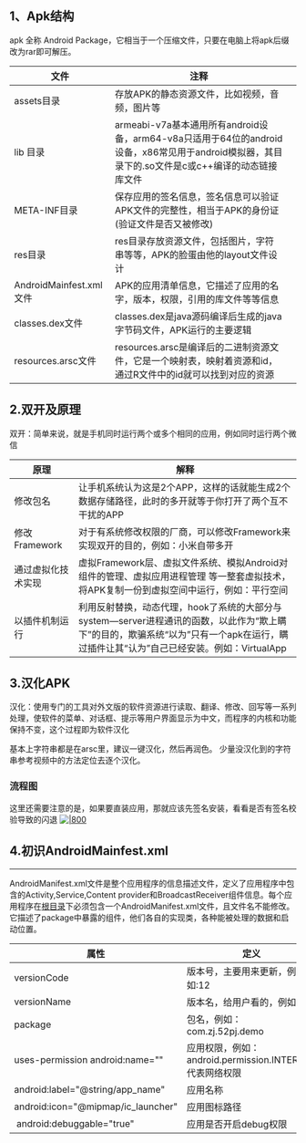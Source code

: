 

## 1、Apk结构

[](https://github.com/ZJ595/AndroidReverse/blob/main/Article/02%E7%AC%AC%E4%BA%8C%E8%AF%BE%E3%80%81%E5%88%9D%E8%AF%86APK%E6%96%87%E4%BB%B6%E7%BB%93%E6%9E%84%E3%80%81%E5%8F%8C%E5%BC%80%E3%80%81%E6%B1%89%E5%8C%96%E3%80%81%E5%9F%BA%E7%A1%80%E4%BF%AE%E6%94%B9.md#1apk%E7%BB%93%E6%9E%84)

apk 全称 Android Package，它相当于一个压缩文件，只要在电脑上将apk后缀改为rar即可解压。

| 文件                    | 注释                                                                                                 |   |
| --------------------- | -------------------------------------------------------------------------------------------------- | - |
| assets目录              | 存放APK的静态资源文件，比如视频，音频，图片等                                                                           |   |
| lib 目录                | armeabi-v7a基本通用所有android设备，arm64-v8a只适用于64位的android设备，x86常见用于android模拟器，其目录下的.so文件是c或c++编译的动态链接库文件 |   |
| META-INF目录            | 保存应用的签名信息，签名信息可以验证APK文件的完整性，相当于APK的身份证(验证文件是否又被修改)                                                 |   |
| res目录                 | res目录存放资源文件，包括图片，字符串等等，APK的脸蛋由他的layout文件设计                                                         |   |
| AndroidMainfest.xml文件 | APK的应用清单信息，它描述了应用的名字，版本，权限，引用的库文件等等信息                                                              |   |
| classes.dex文件         | classes.dex是java源码编译后生成的java字节码文件，APK运行的主要逻辑                                                       |   |
| resources.arsc文件      | resources.arsc是编译后的二进制资源文件，它是一个映射表，映射着资源和id，通过R文件中的id就可以找到对应的资源                                    |   |

## 2.双开及原理

[](https://github.com/ZJ595/AndroidReverse/blob/main/Article/02%E7%AC%AC%E4%BA%8C%E8%AF%BE%E3%80%81%E5%88%9D%E8%AF%86APK%E6%96%87%E4%BB%B6%E7%BB%93%E6%9E%84%E3%80%81%E5%8F%8C%E5%BC%80%E3%80%81%E6%B1%89%E5%8C%96%E3%80%81%E5%9F%BA%E7%A1%80%E4%BF%AE%E6%94%B9.md#2%E5%8F%8C%E5%BC%80%E5%8F%8A%E5%8E%9F%E7%90%86)

双开：简单来说，就是手机同时运行两个或多个相同的应用，例如同时运行两个微信

| 原理          | 解释                                                                                                           |
| ----------- | ------------------------------------------------------------------------------------------------------------ |
| 修改包名        | 让手机系统认为这是2个APP，这样的话就能生成2个数据存储路径，此时的多开就等于你打开了两个互不干扰的APP                                                       |
| 修改Framework | 对于有系统修改权限的厂商，可以修改Framework来实现双开的目的，例如：小米自带多开                                                                 |
| 通过虚拟化技术实现   | 虚拟Framework层、虚拟文件系统、模拟Android对组件的管理、虚拟应用进程管理 等一整套虚拟技术，将APK复制一份到虚拟空间中运行，例如：平行空间                               |
| 以插件机制运行     | 利用反射替换，动态代理，hook了系统的大部分与system—server进程通讯的函数，以此作为“欺上瞒下”的目的，欺骗系统“以为”只有一个apk在运行，瞒过插件让其“认为”自己已经安装。例如：VirtualApp |

## 3.汉化APK

[](https://github.com/ZJ595/AndroidReverse/blob/main/Article/02%E7%AC%AC%E4%BA%8C%E8%AF%BE%E3%80%81%E5%88%9D%E8%AF%86APK%E6%96%87%E4%BB%B6%E7%BB%93%E6%9E%84%E3%80%81%E5%8F%8C%E5%BC%80%E3%80%81%E6%B1%89%E5%8C%96%E3%80%81%E5%9F%BA%E7%A1%80%E4%BF%AE%E6%94%B9.md#3%E6%B1%89%E5%8C%96apk)

汉化：使用专门的工具对外文版的软件资源进行读取、翻译、修改、回写等一系列处理，使软件的菜单、对话框、提示等用户界面显示为中文，而程序的内核和功能保持不变，这个过程即为软件汉化

基本上字符串都是在arsc里，建议一键汉化，然后再润色。 少量没汉化到的字符串参考视频中的方法定位去逐个汉化。

### 流程图

[](https://github.com/ZJ595/AndroidReverse/blob/main/Article/02%E7%AC%AC%E4%BA%8C%E8%AF%BE%E3%80%81%E5%88%9D%E8%AF%86APK%E6%96%87%E4%BB%B6%E7%BB%93%E6%9E%84%E3%80%81%E5%8F%8C%E5%BC%80%E3%80%81%E6%B1%89%E5%8C%96%E3%80%81%E5%9F%BA%E7%A1%80%E4%BF%AE%E6%94%B9.md#%E6%B5%81%E7%A8%8B%E5%9B%BE)

这里还需要注意的是，如果要直装应用，那就应该先签名安装，看看是否有签名校验导致的闪退 [![|800](https://github.com/ZJ595/AndroidReverse/raw/main/Article/_assets_02/cb35179c3ff8786b19fc1d2d2ecae12e.webp)](https://github.com/ZJ595/AndroidReverse/blob/main/Article/_assets_02/cb35179c3ff8786b19fc1d2d2ecae12e.webp)

## 4.初识AndroidMainfest.xml

[](https://github.com/ZJ595/AndroidReverse/blob/main/Article/02%E7%AC%AC%E4%BA%8C%E8%AF%BE%E3%80%81%E5%88%9D%E8%AF%86APK%E6%96%87%E4%BB%B6%E7%BB%93%E6%9E%84%E3%80%81%E5%8F%8C%E5%BC%80%E3%80%81%E6%B1%89%E5%8C%96%E3%80%81%E5%9F%BA%E7%A1%80%E4%BF%AE%E6%94%B9.md#4%E5%88%9D%E8%AF%86androidmainfestxml)

***

AndroidManifest.xml文件是整个应用程序的信息描述文件，定义了应用程序中包含的Activity,Service,Content provider和BroadcastReceiver组件信息。每个应用程序在[根目录](https://so.csdn.net/so/search?q=%E6%A0%B9%E7%9B%AE%E5%BD%95\&spm=1001.2101.3001.7020)下必须包含一个AndroidManifest.xml文件，且文件名不能修改。它描述了package中暴露的组件，他们各自的实现类，各种能被处理的数据和启动位置。

| 属性                                   | 定义                                         |
| ------------------------------------ | ------------------------------------------ |
| versionCode                          | 版本号，主要用来更新，例如:12                           |
| versionName                          | 版本名，给用户看的，例如:1.2                           |
| package                              | 包名，例如：com.zj.52pj.demo                     |
| uses-permission android\:name=""     | 应用权限，例如：android.permission.INTERNET 代表网络权限 |
| android\:label="@string/app\_name"   | 应用名称                                       |
| android\:icon="@mipmap/ic\_launcher" | 应用图标路径                                     |
|  android\:debuggable="true"          | 应用是否开启debug权限                              |

